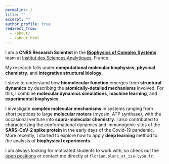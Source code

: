 ```yaml
---
permalink: /
title: ""
excerpt: ""
author_profile: true
redirect_from: 
  - /about/
  - /about.html
---
```


I am a **CNRS Research Scientist** in the [**Biophysics of Complex Systems**](http://nmrbiolchem.univ-lyon1.fr/) team at [Institut des Sciences Analytiques](https://www.isa-lyon.fr/), France. 


My research falls under **computational molecular biophysics**, **physical chemistry**, and **integrative structural biology**.

I strive to understand how **biomolecular function** emerges from **structural dynamics** by describing the **atomically-detailed mechanisms** involved. 
For this, I combine **molecular dynamics simulations**, **machine learning**, and **experimental biophysics**. 

I investigate **complex molecular mechanisms** in systems ranging from short peptides to large **molecular motors** (myosin, ATP synthase), with the occasional venture into **supra-molecular chemistry**. I also contributed to characterizing the conformational dynamics and 
immunogenic sites of the **SARS-CoV-2 spike protein** in the early days of the Covid-19 pandemic. More recently, I started to explore how to apply **deep learning** method to the analysis of **biophysical experiments**. 


I am always looking for motivated students to work with,
so check out the [open positions](/open-positions/) or contact me directly at `florian.blanc_at_isa-lyon.fr`.






